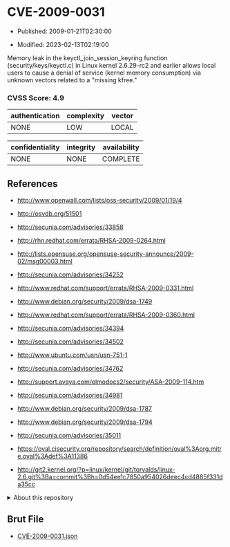 # CVE-2009-0031

- Published: 2009-01-21T02:30:00

- Modified: 2023-02-13T02:19:00

Memory leak in the keyctl_join_session_keyring function (security/keys/keyctl.c) in Linux kernel 2.6.29-rc2 and earlier allows local users to cause a denial of service (kernel memory consumption) via unknown vectors related to a "missing kfree."

### CVSS Score: **4.9**

| authentication | complexity | vector |
| --- | --- | --- |
| NONE | LOW | LOCAL |

| confidentiality | integrity | availability |
| --- | --- | --- |
| NONE | NONE | COMPLETE |

## References

* http://www.openwall.com/lists/oss-security/2009/01/19/4

* http://osvdb.org/51501

* http://secunia.com/advisories/33858

* http://rhn.redhat.com/errata/RHSA-2009-0264.html

* http://lists.opensuse.org/opensuse-security-announce/2009-02/msg00003.html

* http://secunia.com/advisories/34252

* http://www.redhat.com/support/errata/RHSA-2009-0331.html

* http://www.debian.org/security/2009/dsa-1749

* http://www.redhat.com/support/errata/RHSA-2009-0360.html

* http://secunia.com/advisories/34394

* http://secunia.com/advisories/34502

* http://www.ubuntu.com/usn/usn-751-1

* http://secunia.com/advisories/34762

* http://support.avaya.com/elmodocs2/security/ASA-2009-114.htm

* http://secunia.com/advisories/34981

* http://www.debian.org/security/2009/dsa-1787

* http://www.debian.org/security/2009/dsa-1794

* http://secunia.com/advisories/35011

* https://oval.cisecurity.org/repository/search/definition/oval%3Aorg.mitre.oval%3Adef%3A11386

* http://git2.kernel.org/?p=linux/kernel/git/torvalds/linux-2.6.git%3Ba=commit%3Bh=0d54ee1c7850a954026deec4cd4885f331da35cc

<details>
<summary>About this repository</summary> 

  This repository is part of the project [Live Hack CVE](https://github.com/Live-Hack-CVE). Main website can be found [www.live-hack.org](https://www.live-hack.org) 
  
  Made by [Sn0wAlice](https://github.com/Sn0wAlice) for the people that care about security and need to have a feed of the latest CVEs. Hope you enjoy it, don't forget to star the repo and follow me on [Twitter](https://twitter.com/Sn0wAlice) and [Github](https://github.com/Sn0wAlice). And that is my [personnal website](https://www.alice-snow.me/)

  - [Home Page](https://github.com/Live-Hack-CVE)
  - [Framework](https://github.com/Live-Hack-CVE/cve-framework)
  - [CVE database](https://github.com/Live-Hack-CVE/full_database)
  - [Changelog](https://github.com/Live-Hack-CVE/Changelog)
</details>

## Brut File

* [CVE-2009-0031.json](https://raw.githubusercontent.com/Live-Hack-CVE/full_database/main/cves/2009/CVE-2009-0031.json)

